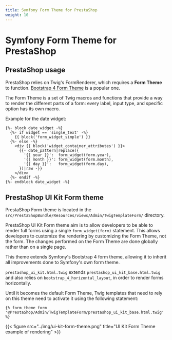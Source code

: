 ```yaml
---
title: Symfony Form Theme for PrestaShop
weight: 10
---
```


# Symfony Form Theme for PrestaShop

## PrestaShop usage

PrestaShop relies on Twig's FormRenderer, which requires a **Form Theme** to function. [Bootstrap 4 Form Theme][sf-bootstrap4-form-theme] is a popular one.

The Form Theme is a set of Twig macros and functions that provide a way to render the different parts of a form: every label, input type, and specific option has its own macro.

Example for the date widget:

```twig
{%- block date_widget -%}
  {%- if widget == 'single_text' -%}
    {{ block('form_widget_simple') }}
  {%- else -%}
    <div {{ block('widget_container_attributes') }}>
      {{- date_pattern|replace({
        '{{ year }}':  form_widget(form.year),
        '{{ month }}': form_widget(form.month),
        '{{ day }}':   form_widget(form.day),
      })|raw -}}
    </div>
  {%- endif -%}
{%- endblock date_widget -%}
```

## PrestaShop UI Kit Form theme

PrestaShop Form theme is located in the `src/PrestaShopBundle/Resources/views/Admin/TwigTemplateForm/` directory.

PrestaShop UI Kit Form theme aim is to allow developers to be able to render full forms using a single `form_widget(form)` statement. This allows developers to customize the rendering by customizing the Form Theme, not the form. The changes performed on the Form Theme are done globally rather than on a single page.

This theme extends Symfony's Bootstrap 4 form theme, allowing it to inherit all improvements done to Symfony's own form theme.

`prestashop_ui_kit.html.twig` extends `prestashop_ui_kit_base.html.twig` and also relies on `bootstrap_4_horizontal_layout`, in order to render forms horizontally.

Until it becomes the default Form Theme, Twig templates that need to rely on this theme need to activate it using the following statement:

```
{% form_theme form '@PrestaShop/Admin/TwigTemplateForm/prestashop_ui_kit_base.html.twig' %}
```

{{< figure src="../img/ui-kit-form-theme.png" title="UI Kit Form Theme example of rendering" >}}

[sf-bootstrap4-form-theme]: https://symfony.com/doc/4.4/form/bootstrap4.html
